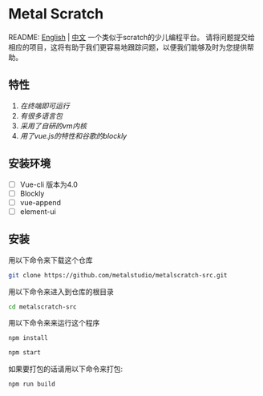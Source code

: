 # Metal Scratch
README: [English](https://github.com/metalstudio/metalscratch-src/blob/master/README.md) | [中文](https://github.com/metalstudio/metalscratch-src/blob/master/README-zh.md)
一个类似于scratch的少儿编程平台。
请将问题提交给相应的项目，这将有助于我们更容易地跟踪问题，以便我们能够及时为您提供帮助。
## 特性
1. *在终端即可运行*
2. *有很多语言包*
3. *采用了自研的vm内核*
4. *用了vue.js的特性和谷歌的blockly*
## 安装环境
 - [ ] Vue-cli 版本为4.0
 - [ ] Blockly
 - [ ] vue-append
 - [ ] element-ui
## 安装
用以下命令来下载这个仓库
``` bash
git clone https://github.com/metalstudio/metalscratch-src.git
```
用以下命令来进入到仓库的根目录
``` bash
cd metalscratch-src
```
用以下命令来来运行这个程序
```bash
npm install

npm start 
```
如果要打包的话请用以下命令来打包:
``` bash
npm run build 
```